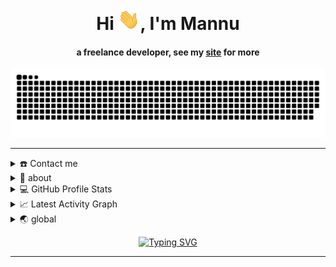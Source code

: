 <div align="center">
<h1 align="center">Hi <img width="35" src="./waving.gif">, I'm Mannu</h1>
<h4 align="center">a freelance developer, see my <a href="https://mannuvls.vercel.app" target="_blank">site</a> for more</h4>
</div>

<div align="center">
  <a href="https://github.com/MannuVilasara">
  <img  src="./grid-snake.svg"
       alt="snake" /></a>
</div>

-----
<details>
  <summary>☎️ Contact me</summary>
<div>
  <samp>
    <h2 align="center">you can reach me by:</h2>
    <p align="center">
      <br/>
      <a href="mailto:mannuvilasara@gmail.com" target="blank"><img align="center"
         src="https://img.shields.io/badge/gmail-EA4335.svg?style=for-the-badge&logo=gmail&logoColor=white"
         alt="azzar" height="30"/></a>
    </p>
  <p align="center">
      <a href="https://instagram.com/code_x_mannu1" target="blank"><img align="center"
         src="https://img.shields.io/badge/instagram-%23E4405F.svg?style=for-the-badge&logo=Instagram&logoColor=white"
         alt="azzar" height="30"/></a>
      <a href="https://wa.me/+919478715271" target="blank"><img align="center"
         src="https://img.shields.io/badge/whatsapp-4B7F1.svg?style=for-the-badge&logo=whatsapp&logoColor=white"
         alt="azzar" height="30"/></a>
      <br>
    </p>
  </samp>
</div>
</details>

<details>
  <summary>🧮 about</summary>
<div>
<samp>
<h2 align="center">About this Account</h2>
 <p align="center">
  <a href="github.com/MannuVilasara" target="blank"><img align="center" 
     src="https://komarev.com/ghpvc/?username=MannuVilasara&style=for-the-badge&label=PROFILE+VIEWS" height="25"
     alt="views count" /></a>
  <a href="https://dev-mannu.vercel.app/"><img align="center" 
     src="https://img.shields.io/website?down_message=offline&style=for-the-badge&up_message=online&url=https%3A%2F%2F1999azzar.github.io%2F1999AZZAR%2F" height="25"
     alt="website" /></a>
  </p>
 </samp>
</div>
</details>
  
<details> 
  <summary>💻 GitHub Profile Stats</summary>
  <div>
  <samp>
    <h2 align="center"> Github stats </h2>
      <br/>
    <details open>
  <summary><h3>Languages</h3></summary>
            <p align="center">
        <a href="https://github.com/MannuVilasara/">
          <img src="https://github-readme-stats.vercel.app/api/top-langs/?username=MannuVilasara&langs_count=6&theme=gruvbox&layout=compact&hide_border=true"
          alt="Mannu :: overall Top Langs " /></a>
      </p>
        <p align="center">
          <a href="https://github.com/MannuVilasara/">
          <img width="45%" src="https://github-profile-summary-cards.vercel.app/api/cards/repos-per-language?username=MannuVilasara&theme=gruvbox&layout=compact&hide_border=true"
          alt="Mannu :: Top Langs by repo" />
          <img width="45%" src="https://github-profile-summary-cards.vercel.app/api/cards/most-commit-language?username=MannuVilasara&theme=gruvbox&layout=compact&hide_border=true"
          alt="Mannu :: Top Langs by commit" />
          </a>
        </p>
</details>
    <details open>
  <summary><h3>stasistic</h3></summary>
        <p align="center">
          <a href="https://github.com/MannuVilasara/">
          <img width="49.5%" src="https://github-readme-stats.vercel.app/api?username=MannuVilasara&show_icons=true&theme=gruvbox&hide_border=true" />
          <img width="49.5%" src="https://github-readme-streak-stats.herokuapp.com/?user=MannuVilasara&theme=gruvbox&hide_border=true" />
          </a>
       </p>
     <br>
     </samp>
  </div>    
</details>

<details>
  <summary>📈 Latest Activity Graph</summary>
  <samp>
  <br/>
  <h2 align="center"> latest contribution </h2>
<a href="https://github.com/ashutosh00710/github-readme-activity-graph">
  <img alt="azzar's Activity Graph" src="https://github-readme-activity-graph.vercel.app/graph/?username=MannuVilasara&bg_color=000&color=fff&line=00E676&point=fff&hide_border=true" /></a>
<br/>
  </samp>
  </details>
  
<details>
  <summary>🌏 global</summary>
  <br/>
  <details open>
  <summary>👷‍♂️ create your own custom badge</summary>
  <div>
  <samp>
    <h2 align="center">u can try using these website for creating your own custom badge</h2>
    <p align="center">
      <a href="https://forthebadge.com/generator/" target="blank">
        <img src="https://forthebadge.com/images/mark.svg" img align="center" height="50"
        alt="for the badge"/></a>        
      <a href="https://badgen.net/" target="blank">
        <img src="https://badgen.net/static/favicon.png" img align="center" height="50"
        alt="badgen"/></a>
      <a href="https://shields.io/" target="blank">
        <img src="https://raw.githubusercontent.com/badges/shields/master/readme-logo.svg" img align="center" height="50"
        alt="shields.io"/></a>
    </p>
    </samp>
  </div>
</details> 
<details open>
  <summary>😒 random stuff</summary>
<div>
<samp>
<h2 align="center"> just an ascii art </h2>
</samp>
</div>

```js
/*
              ______
             |  o o |              ______
            /    -  (\            |  o o |
           / /)   (\ \\          /    -  (\
    ______| | | /) \\ \\        / /)   (\ \\
   |  o o | | || \ || | |______| | | /) \\ \\
  /    -  (\\ \\ (/ | | |  o o | | || \ || | |______
 / /)   (\ \\\ \)   (/ /    -  (\\ \\ (/ | | |  o o |
| | | /) \\ \\)  -    / /)   (\ \\\ \)   (/ /    -  (\
| | || \ || | |_o_o__| | | /) \\ \\)  -    / /)   (\ \\
 \\ \\ (/ | | |  o o | | || \ || | |_o_o__| | | /) \\ \\
  \\ \)   (/ /    -  (\\ \\ (/ | | |  o o | | || \ || | |
   \)  -    / /)   (\ \\\ \)   (/ /    -  (\\ \\ (/ | | |
    |_o_o__| | | /) \\ \\)  -    / /)   (\ \\\ \)   (/ /
    |  o o | | || \ || | |_o_o__| | | /) \\ \\)  -    /
   /    -  (\\ \\ (/ | | |  o o | | || \ || | |_o_o__|
  / /)   (\ \\\ \)   (/ /    -  (\\ \\ (/ | | |  o o |
 | | | /) \\ \\)  -    / /)   (\ \\\ \)   (/ /    -  (\
 | | || \ || | |_o_o__| | | /) \\ \\)  -    / /)   (\ \\
  \\ \\ (/ | | |  o o | | || \ || | |_o_o__| | | /) \\ \\
   \\ \)   (/ /    -  (\\ \\ (/ | | |  o o | | || \ || | |
    \)  -    / /)   (\ \\\ \)   (/ /    -  (\\ \\ (/ | | |
     |_o_o__| | | /) \\ \\)  -    / /)   (\ \\\ \)   (/ /
            | | || \ || | |_o_o__| | | /) \\ \\)  -    /
             \\ \\ (/ | | |      | | || \ || | |_o_o__|
    l42       \\ \)   (/ /        \\ \\ (/ | | |
               \)  -    /          \\ \)   (/ /
                |_o_o__|            \)  -    /
                                     |_o_o__|
*/
```
</details>
<br/>
</details> 

  
 <p align="center"><a href="https://git.io/typing-svg"><img src="https://readme-typing-svg.demolab.com?font=Fira+Code&pause=1000&color=0E7334&center=true&vCenter=true&width=435&lines=Freelance+embedded+device+developer;have+high+creativity;Able+to+work+in+team+or+individual+" alt="Typing SVG" /></a></p>
  
  
-----
